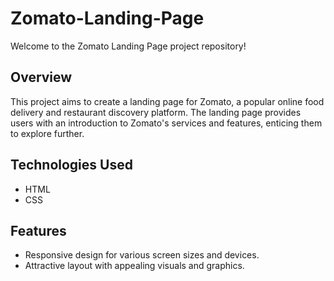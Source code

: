 # Zomato-Landing-Page

Welcome to the Zomato Landing Page project repository!

## Overview

This project aims to create a landing page for Zomato, a popular online food delivery and restaurant discovery platform. The landing page provides users with an introduction to Zomato's services and features, enticing them to explore further.

## Technologies Used

- HTML
- CSS

## Features

- Responsive design for various screen sizes and devices.
- Attractive layout with appealing visuals and graphics.



